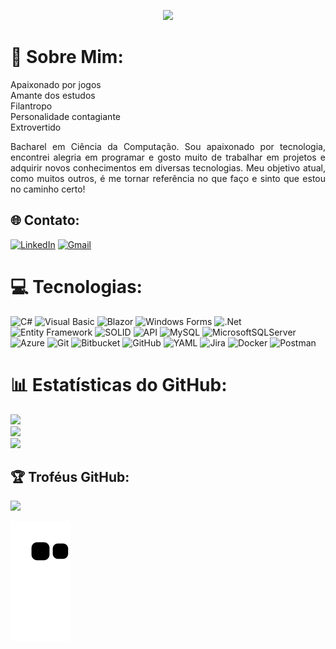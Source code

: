 <p align="center">
  <img src="https://readme-typing-svg.herokuapp.com/?size=24&duration=5000&color=DA4BA0&lines=Olá+eu+sou+o+Vinicius!+%F0%9F%98%84%F0%9F%96%96%F0%9F%8F%BB;Bem+vindo+ao+meu+portfólio!;&font=Fira%20Code&center=false&width=400&height=50">
</p>

# 💫 Sobre Mim:
Apaixonado por jogos<br>Amante dos estudos<br>Filantropo<br>Personalidade contagiante<br>Extrovertido

<p align="justify">Bacharel em Ciência da Computação. Sou apaixonado por tecnologia, encontrei alegria em programar e gosto muito de trabalhar em projetos e adquirir novos conhecimentos em diversas tecnologias. Meu objetivo atual, como muitos outros, é me tornar referência no que faço e sinto que estou no caminho certo!</p>

## 🌐 Contato:
[![LinkedIn](https://img.shields.io/badge/LinkedIn-%230077B5.svg?style=for-the-badge&logo=linkedin&logoColor=white)](https://linkedin.com/in/viniciusleandro)
[![Gmail](https://img.shields.io/badge/Gmail-D14836?style=for-the-badge&logo=gmail&logoColor=white)](mailto:vinilean43@gmail.com)

# 💻 Tecnologias:
![C#](https://img.shields.io/badge/c%23-%23239120.svg?style=for-the-badge&logo=csharp&logoColor=white) ![Visual Basic](https://img.shields.io/badge/Visual%20Basic-512BD4?style=for-the-badge&logo=.net&logoColor=white) ![Blazor](https://img.shields.io/badge/Blazor-512BD4?style=for-the-badge&logo=blazor&logoColor=white) ![Windows Forms](https://img.shields.io/badge/Windows%20Forms-512BD4?style=for-the-badge&logo=.net&logoColor=white)  ![.Net](https://img.shields.io/badge/.NET-5C2D91?style=for-the-badge&logo=.net&logoColor=white) ![Entity Framework](https://img.shields.io/badge/Entity%20Framework-68217A?style=for-the-badge&logo=entity-framework&logoColor=white) ![SOLID](https://img.shields.io/badge/SOLID-0078D7?style=for-the-badge&logoColor=white) ![API](https://img.shields.io/badge/API-00897B?style=for-the-badge&logo=api&logoColor=white) ![MySQL](https://img.shields.io/badge/mysql-4479A1.svg?style=for-the-badge&logo=mysql&logoColor=white) ![MicrosoftSQLServer](https://img.shields.io/badge/Microsoft%20SQL%20Server-CC2927?style=for-the-badge&logo=microsoft%20sql%20server&logoColor=white) ![Azure](https://img.shields.io/badge/azure-%230072C6.svg?style=for-the-badge&logo=microsoftazure&logoColor=white)  ![Git](https://img.shields.io/badge/git-%23F05033.svg?style=for-the-badge&logo=git&logoColor=white) ![Bitbucket](https://img.shields.io/badge/bitbucket-%230047B3.svg?style=for-the-badge&logo=bitbucket&logoColor=white) ![GitHub](https://img.shields.io/badge/github-%23121011.svg?style=for-the-badge&logo=github&logoColor=white) ![YAML](https://img.shields.io/badge/yaml-%23ffffff.svg?style=for-the-badge&logo=yaml&logoColor=151515) ![Jira](https://img.shields.io/badge/jira-%230A0FFF.svg?style=for-the-badge&logo=jira&logoColor=white) ![Docker](https://img.shields.io/badge/docker-%230db7ed.svg?style=for-the-badge&logo=docker&logoColor=white) ![Postman](https://img.shields.io/badge/Postman-FF6C37?style=for-the-badge&logo=postman&logoColor=white)  


# 📊 Estatísticas do GitHub:
![](https://github-readme-stats.vercel.app/api?username=viniciushleandro&theme=dark&hide_border=false&include_all_commits=true&count_private=true)<br/>
![](https://github-readme-streak-stats.herokuapp.com/?user=viniciushleandro&theme=dark&hide_border=false)<br/>
![](https://github-readme-stats.vercel.app/api/top-langs/?username=viniciushleandro&theme=dark&hide_border=false&include_all_commits=true&count_private=true&layout=compact)

## 🏆 Troféus GitHub:
![](https://github-profile-trophy.vercel.app/?username=viniciushleandro&theme=radical&no-frame=false&no-bg=false&margin-w=4)

<!-- Proudly created with GPRM ( https://gprm.itsvg.in ) -->
  
![Snake animation](https://github.com/viniciushleandro/viniciushleandro/blob/output/github-contribution-grid-snake.svg)
